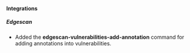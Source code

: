 
#### Integrations
##### Edgescan
- Added the **edgescan-vulnerabilities-add-annotation** command for adding annotations into vulnerabilities.